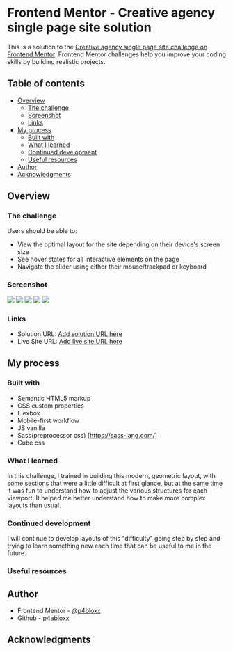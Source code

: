 # Frontend Mentor - Creative agency single page site solution

This is a solution to the [Creative agency single page site challenge on Frontend Mentor](https://www.frontendmentor.io/challenges/creative-agency-singlepage-site-Pq6V3I2RM). Frontend Mentor challenges help you improve your coding skills by building realistic projects.

## Table of contents

- [Overview](#overview)
  - [The challenge](#the-challenge)
  - [Screenshot](#screenshot)
  - [Links](#links)
- [My process](#my-process)
  - [Built with](#built-with)
  - [What I learned](#what-i-learned)
  - [Continued development](#continued-development)
  - [Useful resources](#useful-resources)
- [Author](#author)
- [Acknowledgments](#acknowledgments)

## Overview

### The challenge

Users should be able to:

- View the optimal layout for the site depending on their device's screen size
- See hover states for all interactive elements on the page
- Navigate the slider using either their mouse/trackpad or keyboard

### Screenshot

![](./SCREENSHOTS/mobile%20view.png)
![](./SCREENSHOTS/tablet%20view.png)
![](./SCREENSHOTS/desktop%20view.png)
![](./SCREENSHOTS/second%20slide.png)
![](./SCREENSHOTS/third%20slide.png)

### Links

- Solution URL: [Add solution URL here](https://your-solution-url.com)
- Live Site URL: [Add live site URL here](https://your-live-site-url.com)

## My process

### Built with

- Semantic HTML5 markup
- CSS custom properties
- Flexbox
- Mobile-first workflow
- JS vanilla
- Sass(preprocessor css) [https://sass-lang.com/]
- Cube css

### What I learned

In this challenge, I trained in building this modern, geometric layout, with some sections that were a little difficult at first glance, but at the same time it was fun to understand how to adjust the various structures for each viewport. It helped me better understand how to make more complex layouts than usual.

### Continued development

I will continue to develop layouts of this "difficulty" going step by step and trying to learn something new each time that can be useful to me in the future.

### Useful resources

## Author

- Frontend Mentor - [@p4bloxx](https://www.frontendmentor.io/profile/p4bloxx)
- Github - [p4abloxx](https://github.com/p4bloxx)

## Acknowledgments
